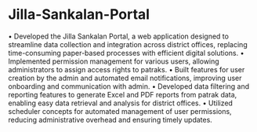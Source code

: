# Jilla-Sankalan-Portal
•	Developed the Jilla Sankalan Portal, a web application designed to streamline data collection and integration across district offices, replacing time-consuming paper-based processes with efficient digital solutions.
•	Implemented permission management for various users, allowing administrators to assign access rights to patraks.
•	Built features for user creation by the admin and automated email notifications, improving user onboarding and communication with admin.
•	Developed data filtering and reporting features to generate Excel and PDF reports from patrak data, enabling easy data retrieval and analysis for district offices.
•	Utilized scheduler concepts for automated management of user permissions, reducing administrative overhead and ensuring timely updates.
